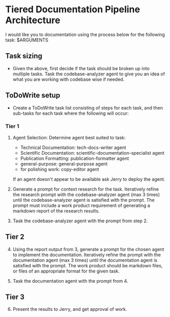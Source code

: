 # Tiered Documentation Pipeline Architecture

I would like you to documentation using the process below for the following task: $ARGUMENTS

## Task sizing

- Given the above, first decide if the task should be broken up into multiple tasks. Task the codebase-analyzer agent to give you
  an idea of what you are working with codebase wise if needed.
   
## ToDoWrite setup

- Create a ToDoWrite task list consisting of steps for each task, and then sub-tasks for each task where the following will occur:

### **Tier 1**

1. Agent Selection: Determine agent best suited to task:
	- Technical Documentation: tech-docs-writer agent
	- Scientific Documentation: scientific-documentation-specialist agent
	- Publication Formatting: publication-formatter agent
	- general-purpose: general-purpose agent
	- for polishing work: copy-editor agent

	If an agent doesn't appear to be available ask Jerry to deploy the agent.

2. Generate a prompt for context research for the task. Iteratively refine the research prompt  with the codebase-analyzer agent (max 3 times)
   until the codebase-analyzer agent is satisfied with the prompt. The prompt must include a work product requirement of generating a
   markdown report of the research results.

3. Task the codebase-analyzer agent with the prompt from step 2.

## **Tier 2**

4. Using the report output from 3, generate a prompt for the chosen  agent to implement the documentation. Iteratively refine
   the prompt with the documentation agent (max 3 times) until the documentation agent is satisfied with the prompt. The work product
   should be markdown files, or files of an appropriate format for the given task.

5. Task the documentation agent with the prompt from 4.

## **Tier 3**

6. Present the results to Jerry, and get approval of work.


